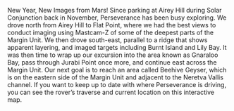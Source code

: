 New Year, New Images from Mars! 
 Since parking at Airey Hill during Solar Conjunction back in November, Perseverance has been busy exploring. We drove north from Airey Hill to Flat Point, where we had the best views to conduct imaging using Mastcam-Z of some of the deepest parts of the Margin Unit. We then drove south-east, parallel to a ridge that shows apparent layering, and imaged targets including Burnt Island and Lily Bay. It was then time to wrap up our excursion into the area known as Gnaraloo Bay, pass through Jurabi Point once more, and continue east across the Margin Unit. Our next goal is to reach an area called Beehive Geyser, which is on the eastern side of the Margin Unit and adjacent to the Neretva Vallis channel. If you want to keep up to date with where Perseverance is driving, you can see the rover’s traverse and current location on this interactive map.